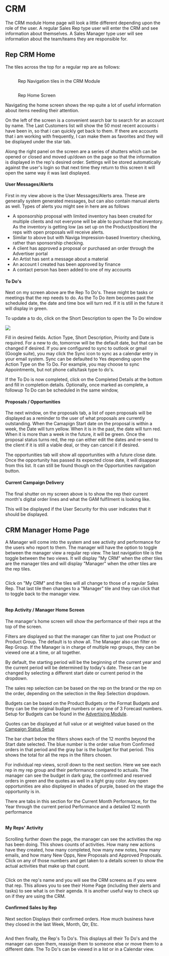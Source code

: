 # CRM

The CRM module Home page will look a little different depending upon the role of the user. A regular Sales Rep type user will enter the CRM and see information about themselves. A Sales Manager type user will see information about the team/teams they are responsible for.

## Rep CRM Home

The tiles across the top for a regular rep are as follows:

<figure><img src="../../.gitbook/assets/image (215).png" alt=""><figcaption><p>Rep Navigation tiles in the CRM Module</p></figcaption></figure>

<figure><img src="../../.gitbook/assets/CRMRepHome.gif" alt=""><figcaption><p>Rep Home Screen</p></figcaption></figure>

Navigating the home screen shows the rep quite a lot of useful information about items needing their attention.

On the left of the screen is a convenient search bar to search for an account by name. The Last Customers list will show the 50 most recent accounts i have been in, so that i can quickly get back to them. If there are accounts that i am working with frequently, I can make them as favorites and they will be displayed under the star tab.

Along the right panel on the screen are a series of shutters which can be opened or closed and moved up/down on the page so that the information is displayed in the rep's desired order. Settings will be stored automatically against the user's login so that next time they return to this screen it will open the same way it was last displayed.

#### User Messages/Alerts

First in my view above is the User Messages/Alerts area. These are generally system generated messages, but can also contain manual alerts as well. Types of alerts you might see in here are as follows

* A sponsorship proposal with limited inventory has been created for multiple clients and not everyone will be able to purchase that inventory. As the inventory is getting low (as set up on the Product/position) the reps with open proposals will receive alerts.
* Similar to above but with Naviga Impression-based Inventory checking, rather than sponsorship checking.
* A client has approved a proposal or purchased an order through the Advertiser portal
* An Artist has sent a message about a material
* An account I created has been approved by finance
* A contact person has been added to one of my accounts

#### To Do's

Next on my screen above are the Rep To Do's. These might be tasks or meetings that the rep needs to do. As the To Do item becomes past the scheduled date, the date and time box will turn red. If it is still in the future it will display in green.

To update a to do, click on the Short Description to open the To Do window

![](<../../.gitbook/assets/image (1387).png>)

Fill in desired fields. Action Type, Short Description, Priority and Date is required. For a new to do, tomorrow will be the default date, but that can be changed if desired. If you are configured to sync to outlook or gmail (Google suite), you may click the Sync icon to sync as a calendar entry in your email system. Sync can be defaulted to Yes depending upon the Action Type on the To Do. For example, you may choose to sync Appointments, but not phone calls/task type to do's.

If the To Do is now completed, click on the Completed Details at the bottom and fill in completion details. Optionally, once marked as complete, a followup To Do can be scheduled in the same window,

#### Proposals / Opportunities

The next window, on the proposals tab, a list of open proposals will be displayed as a reminder to the user of what proposals are currently outstanding. When the Camapign Start date on the proposal is within a week, the Date will turn yellow. When it is in the past, the date will turn red. When it is more than a week in the future, it will be green. Once the proposal status turns red, the rep can either edit the dates and re-send to the client if it is still a viable deal, or they can cancel it if desired.

The opportunities tab will show all opportunities with a future close date. Once the opportunity has passed its expected close date, it will disappear from this list. It can still be found though on the Opportunities navigation button.

#### Current Campaign Delivery

The final shutter on my screen above is to show the rep their current month's digital order lines and what the GAM fulfilment is looking like.

This will be displayed if the User Security for this user indicates that it should be displayed.

## CRM Manager Home Page

A Manager will come into the system and see activity and performance for the users who report to them. The manager will have the option to toggle between the manager view a regular rep view. The last navigation tile is the toggle between the two views. It will display "My CRM" when the other tiles are the manager tiles and will display "Manager" when the other tiles are the rep tiles.

<figure><img src="../../.gitbook/assets/image (601).png" alt=""><figcaption></figcaption></figure>

Click on "My CRM" and the tiles will all change to those of a regular Sales Rep. That last tile then changes to a "Manager" tile and they can click that to toggle back to the manager view.

<figure><img src="../../.gitbook/assets/CRM Manager Home.gif" alt=""><figcaption></figcaption></figure>

#### Rep Activity / Manager Home Screen

The manager's home screen will show the performance of their reps at the top of the screen.

Filters are displayed so that the manager can filter to just one Product or Product Group. The default is to show all. The Manager also can filter on Rep Group. If the Manager is in charge of multiple rep groups, they can be viewed one at a time, or all together.

By default, the starting period will be the beginning of the current year and the current period will be determined by today's date. These can be changed by selecting a different start date or current period in the dropdown.

The sales rep selection can be based on the rep on the brand or the rep on the order, depending on the selection in the Rep Selection dropdown.

Budgets can be based on the Product Budgets or the Format Budgets and they can be the original budget numbers or any one of 3 Forecast numbers. Setup for Budgets can be found in the [Advertising Module](../advertising/setup/sales-rep-setup-budgets.md#\_toc118884999).

Quotes can be displayed at full value or at weighted value based on the [Campaign Status Setup](../advertising/setup/advertising-setup/status-setup-campaign-status.md)

The bar chart below the filters shows each of the 12 months beyond the Start date selected. The blue number is the order value from Confirmed orders in that period and the gray bar is the budget for that period. This shows the total for all the reps in the filters chosen.

For individual rep views, scroll down to the next section. Here we see each rep in my rep group and their performance compared to actuals. The manager can see the budget in dark gray, the confirmed and reserved orders in green and the quotes as well in a light gray color. Any open opportunities are also displayed in shades of purple, based on the stage the opportunity is in.

There are tabs in this section for the Current Month Performance, for the Year through the current period Performance and a detailed 12 month performance

<figure><img src="../../.gitbook/assets/image (1474).png" alt=""><figcaption></figcaption></figure>

#### My Reps' Activity

Scrolling further down the page, the manager can see the activities the rep has been doing. This shows counts of activities. How many new actions have they created, how many completed, how many new notes, how many emails, and how many New Opps, New Proposals and Approved Proposals. Click on any of those numbers and get taken to a details screen to show the actual activities that make up that count.

<figure><img src="../../.gitbook/assets/image (1102).png" alt=""><figcaption></figcaption></figure>

Click on the rep's name and you will see the CRM screens as if you were that rep. This allows you to see their Home Page (including their alerts and tasks) to see what is on their agenda. It is another useful way to check up on if they are using the CRM.

#### Confirmed Sales by Rep

Next section Displays their confirmed orders. How much business have they closed in the last Week, Month, Qtr, Etc.

<figure><img src="../../.gitbook/assets/image (821).png" alt=""><figcaption></figcaption></figure>

And then finally, the Rep's To Do's. This displays all their To Do's and the manager can open them, reassign them to someone else or move them to a different date. The To Do's can be viewed in a list or in a Calendar view.
